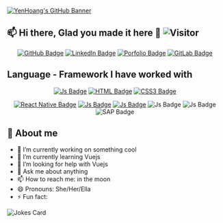 [![YenHoang's GitHub Banner](https://i.postimg.cc/KzP6ZG6j/Green-and-White-Technology-Linked-In-Banner-1.png)](https://yenhoang_portfolio.surge.sh/)

## 📫  Hi there, Glad you made it here 👋   ![Visitor](https://visitor-badge.laobi.icu/badge?page_id=YenHoangBcn.YenHoangBcn)

<div align="center">

  <a href="">[![GitHub Badge](https://img.shields.io/badge/GitHub-100000?style=for-the-badge&logo=github&logoColor=white)](https://github.com/YenHoangBcn)</a>
  <a href="">[![LinkedIn Badge](https://img.shields.io/badge/LinkedIn-0077B5?style=for-the-badge&logo=linkedin&logoColor=white)](https://www.linkedin.com/in/yen-hoang-vn/)</a>
  <a href="">[![Porfolio Badge](https://img.shields.io/badge/website-000000?style=for-the-badge&logo=About.me&logoColor=white)](https://yenhoang_portfolio.surge.sh/)</a>
 <a>[![GitLab Badge](https://img.shields.io/badge/GitLab-330F63?style=for-the-badge&logo=gitlab&logoColor=white)](https://gitlab.com/yenhoangvn) </a>

</div>

## Language - Framework I have worked with

<div align="center">
  
  <a href="">![Js Badge](https://img.shields.io/badge/JavaScript-323330?style=for-the-badge&logo=javascript&logoColor=F7DF1E)</a>
  <a href="">![HTML Badge](https://img.shields.io/badge/HTML5-E34F26?style=for-the-badge&logo=html5&logoColor=white)</a>
  <a href="">![CSS3 Badge](https://img.shields.io/badge/CSS3-1572B6?style=for-the-badge&logo=css3&logoColor=white) </a>
</div>

<div align="center">
  
  <a href="">![React Native Badge](https://img.shields.io/badge/React_Native-20232A?style=for-the-badge&logo=react&logoColor=61DAFB)</a>
  <a href="">![Js Badge](https://img.shields.io/badge/next.js-000000?style=for-the-badge&logo=nextdotjs&logoColor=white)</a>
  <a href="">![Js Badge](https://img.shields.io/badge/AngularJS-E23237?style=for-the-badge&logo=angularjs&logoColor=white)</a>
  <a>![Js Badge](https://img.shields.io/badge/React-20232A?style=for-the-badge&logo=react&logoColor=61DAFB)</a>
  <a>![Js Badge](https://img.shields.io/badge/Vue.js-35495E?style=for-the-badge&logo=vuedotjs&logoColor=4FC08D)</a>
  <a>![SAP Badge](https://img.shields.io/badge/SAP-0FAAFF?style=for-the-badge&logo=sap&logoColor=white)</a>
</div>

## :book: About me

- 🔭 I’m currently working on something cool
- 🌱 I’m currently learning Vuejs
- 🤔 I’m looking for help with Vuejs
- 💬 Ask me about anything 
- 📫 How to reach me: in the moon
- 😄 Pronouns: She/Her/Ella
- ⚡ Fun fact: 

![Jokes Card](https://readme-jokes.vercel.app/api)






                
                



<!--
**YenHoangBcn/YenHoangBcn** is a ✨ _special_ ✨ repository because its `README.md` (this file) appears on your GitHub profile.

Here are some ideas to get you started:

- 🔭 I’m currently working on ...
- 🌱 I’m currently learning ...
- 👯 I’m looking to collaborate on ...
- 🤔 I’m looking for help with ...
- 💬 Ask me about ...
- 📫 How to reach me: ...
- 😄 Pronouns: ...
- ⚡ Fun fact: ...
-->

